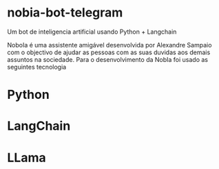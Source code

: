 # nobia-bot-telegram
Um bot de inteligencia artificial usando Python + Langchain

NoboIa é uma assistente amigável desenvolvida por Alexandre Sampaio com o objectivo de ajudar as pessoas com as suas duvidas aos demais assuntos na sociedade. Para o desenvolvimento da NobIa foi usado as seguintes tecnologia

# Python
# LangChain
# LLama
